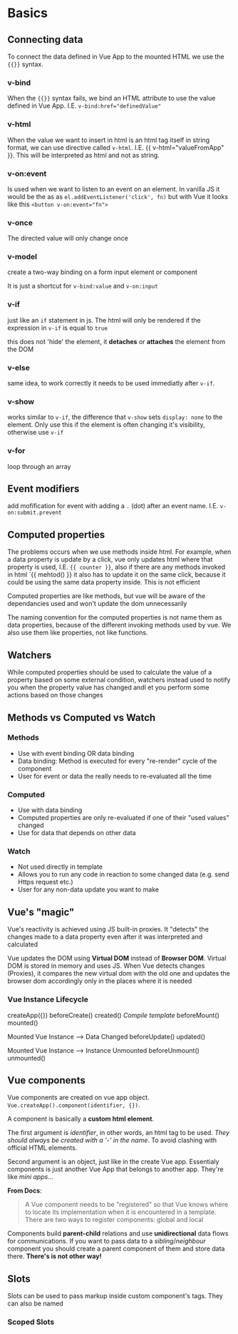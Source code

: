 # Basics

## Connecting data

To connect the data defined in Vue App to the mounted HTML we use the `{{}}` syntax.

### v-bind

When the `{{}}` syntax fails, we bind an HTML attribute to use the value defined in Vue App. I.E. `v-bind:href="definedValue"`

### v-html

When the value we want to insert in html is an html tag itself in string format, we can use directive called `v-html`. I.E. {{ v-html="valueFromApp" }}. This will be interpreted as html and not as string.

### v-on:event

Is used when we want to listen to an event on an element. In vanilla JS it would be the as as `el.addEventListener('click', fn)` but with Vue it looks like this `<button v-on:event="fn">`

### v-once

The directed value will only change once

### v-model

create a two-way binding on a form input element or component

It is just a shortcut for `v-bind:value` and `v-on:input`

### v-if

just like an `if` statement in js. The html will only be rendered if the expression in `v-if` is equal to `true`

this does not 'hide' the element, it **detaches** or **attaches** the element from the DOM

### v-else

same idea, to work correctly it needs to be used immediatly after `v-if`.

### v-show

works similar to `v-if`, the difference that `v-show` sets `display: none` to the element. Only use this if the element is often changing it's visibility, otherwise use `v-if`

### v-for

loop through an array

## Event modifiers

add mofification for event with adding a `.` (dot) after an event name. I.E. `v-on:submit.prevent`

## Computed properties

The problems occurs when we use methods inside html. For example, when a data property is update by a click, vue only updates html where that property is used, I.E. `{{ counter }}`, also if there are any methods invoked in html `{{ mehtod() }} it also has to update it on the same click, because it could be using the same data property inside. This is not efficient

Computed properties are like methods, but vue will be aware of the dependancies used and won't update the dom unnecessarily

The naming convention for the computed properties is not name them as data properties, because of the different invoking methods used by vue. We also use them like properties, not like functions.

## Watchers

While computed properties should be used to calculate the value of a property based on some external condition, watchers instead used to notify you when the property value has changed andl et you perform some actions based on those changes

## Methods vs Computed vs Watch

### Methods

- Use with event binding OR data binding
- Data binding: Method is executed for every "re-render" cycle of the component
- User for event or data the really needs to re-evaluated all the time

### Computed

- Use with data binding
- Computed properties are only re-evaluated if one of their "used values" changed
- Use for data that depends on other data

### Watch

- Not used directly in template
- Allows you to run any code in reaction to some changed data (e.g. send Https request etc.)
- User for any non-data update you want to make

## Vue's "magic"

Vue's reactivity is achieved using JS built-in proxies. It "detects" the changes made to a data property even after it was interpreted and calculated

Vue updates the DOM using **Virtual DOM** instead of **Browser DOM**. Virtual DOM is stored in memory and uses JS. When Vue detects changes (Proxies), it compares the new virtual dom with the old one and updates the browser dom accordingly only in the places where it is needed

### Vue Instance Lifecycle

createApp({})
beforeCreate()
created()
_Compile template_
beforeMount()
mounted()

Mounted Vue Instance --> Data Changed
beforeUpdate()
updated()

Mounted Vue Instance --> Instance Unmounted
beforeUnmount()
unmounted()

## Vue components

Vue components are created on vue app object. `Vue.createApp().component(identifier, {})`.

A component is basically a **custom html element**.

The first argument is _identifier_, in other words, an html tag to be used. _They should always be created with a '-' in the name_. To avoid clashing with official HTML elements.

Second argument is an object, just like in the create Vue app. Essentialy components is just another Vue App that belongs to another app. They're like _mini apps_...

**From Docs**:

> A Vue component needs to be "registered" so that Vue knows where to locate its implementation when it is encountered in a template. There are two ways to register components: global and local

Components build **parent-child** relations and use **unidirectional** data flows for communications. If you want to pass data to a _sibling_/_neighbour_ component you should create a parent component of them and store data there. **There's is not other way!**

## Slots

Slots can be used to pass markup inside custom component's tags.
They can also be named

### Scoped Slots
